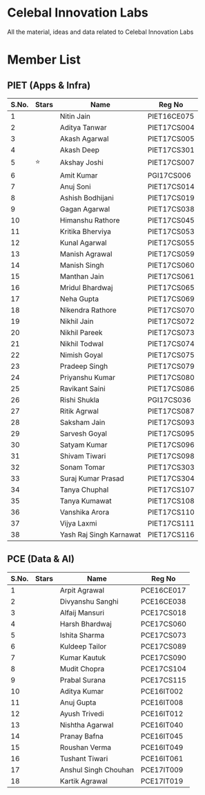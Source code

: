# Celebal Innovation Labs
All the material, ideas and data related to Celebal Innovation Labs

# Member List
## PIET (Apps & Infra)
| S.No. | Stars | Name | Reg No |
|-----|-------|-----|--------|
| 1 | | Nitin Jain | PIET16CE075 |
| 2 | | Aditya Tanwar | PIET17CS004 |
| 3 | | Akash Agarwal | PIET17CS005 |
| 4 | | Akash Deep | PIET17CS301 |
| 5 |:star: | Akshay Joshi | PIET17CS007 |
| 6 | | Amit Kumar | PGI17CS006 |
| 7 | | Anuj Soni | PIET17CS014 |
| 8 | | Ashish Bodhijani | PIET17CS019 |
| 9 | | Gagan Agarwal | PIET17CS038 |
| 10 | | Himanshu Rathore | PIET17CS045 |
| 11 | | Kritika Bherviya | PIET17CS053 |
| 12 | | Kunal Agarwal | PIET17CS055 |
| 13 | | Manish Agrawal | PIET17CS059 |
| 14 | | Manish Singh | PIET17CS060 |
| 15 | | Manthan Jain | PIET17CS061 |
| 16 | | Mridul Bhardwaj | PIET17CS065 |
| 17 | | Neha Gupta | PIET17CS069 |
| 18 | | Nikendra Rathore | PIET17CS070 |
| 19 | | Nikhil Jain | PIET17CS072 |
| 20 | | Nikhil Pareek | PIET17CS073 |
| 21 | | Nikhil Todwal | PIET17CS074 |
| 22 | | Nimish Goyal | PIET17CS075 |
| 23 | | Pradeep Singh | PIET17CS079 |
| 24 | | Priyanshu Kumar | PIET17CS080 |
| 25 | | Ravikant Saini | PIET17CS086 |
| 26 | | Rishi Shukla | PGI17CS036 |
| 27 | | Ritik Agrwal | PIET17CS087 |
| 28 | | Saksham Jain | PIET17CS093 |
| 29 | | Sarvesh Goyal | PIET17CS095 |
| 30 | | Satyam Kumar | PIET17CS096 |
| 31 | | Shivam Tiwari | PIET17CS098 |
| 32 | | Sonam Tomar | PIET17CS303 |
| 33 | | Suraj Kumar Prasad | PIET17CS304 |
| 34 | | Tanya Chuphal | PIET17CS107 |
| 35 | | Tanya Kumawat | PIET17CS108 |
| 36 | | Vanshika Arora | PIET17CS110 |
| 37 | | Vijya Laxmi | PIET17CS111 |
| 38 | | Yash Raj Singh Karnawat | PIET17CS116 |

## PCE (Data & AI)
| S.No. | Stars | Name | Reg No |
|-----|-------|-----|--------|
| 1 | | Arpit Agrawal | PCE16CE017 |
| 2 | | Divyanshu Sanghi | PCE16CE038 |
| 3 | | Alfaij Mansuri | PCE17CS018 |
| 4 | | Harsh Bhardwaj | PCE17CS060 |
| 5 | | Ishita Sharma  | PCE17CS073  |
| 6 | | Kuldeep Tailor | PCE17CS089 |
| 7 | | Kumar Kautuk | PCE17CS090
| 8 | | Mudit Chopra | PCE17CS104 |
| 9 | | Prabal Surana | PCE17CS115 |
| 10 | | Aditya Kumar | PCE16IT002 |
| 11 | | Anuj Gupta | PCE16IT008 |
| 12 | | Ayush Trivedi | PCE16IT012 |
| 13 | | Nishtha Agarwal | PCE16IT040 |
| 14 | | Pranay Bafna | PCE16IT045 |
| 15 | | Roushan Verma | PCE16IT049 |
| 16 | | Tushant Tiwari | PCE16IT061 |
| 17 | | Anshul Singh Chouhan | PCE17IT009 |
| 18 | | Kartik Agrawal | PCE17IT019 |
